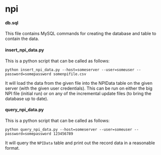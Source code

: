 # npi

#### db.sql
This file contains MySQL commands for creating the database and table to contain the data.

#### insert_npi_data.py
This is a python script that can be called as follows:

```
python insert_npi_data.py --host=someserver --user=someuser --password=somepassword somenpifile.csv
```

It will load the data from the given file into the NPIData table on the given server (with the given user credentials).  This can be run on either the big NPI file (initial run) or on any of the incremental update files (to bring the database up to date).

#### query_npi_data.py
This is a python script that can be called as follows:

```
python query_npi_data.py --host=someserver --user=someuser --password=somepassword 123456789
```

It will query the `NPIData` table and print out the record data in a reasonable format.
